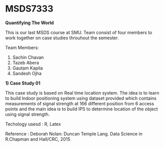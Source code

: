 # MSDS7333

**Quantifying The World**

This is our last MSDS course at SMU. Team consist of four members to work together on case studies throuhout the semester.

Team Members:

1) Sachin Chavan
2) Tazeb Abera
3) Gautam Kapila
4) Sandesh Ojha


**1) Case Study 01** 

This case study is based on Real time location system. The idea is to learn to build Indoor positioning system using dataset provided which contains measurements of signal strength at 166 different position from 6 access points and the main idea is to build IPS to determine location of the object using signal strength.

Techology usesd : R, Latex

Reference : Deborah Nolan: Duncan Temple Lang. Data Science in R.Chapman and Hall/CRC, 2015
